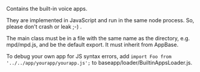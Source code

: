 Contains the built-in voice apps.

They are implemented in JavaScript and run in the same node process.
So, please don't crash or leak ;-) .

The main class must be in a file with the same name as the directory,
e.g. mpd/mpd.js, and be the default export. It must inherit from AppBase.

To debug your own app for JS syntax errors, add
`import Foo from '../../app/yourapp/yourapp.js';`
to baseapp/loader/BuiltinAppsLoader.js.
